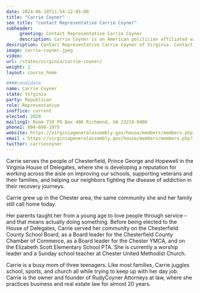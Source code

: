 ```yaml
---
date: 2024-06-18T11:54:12-05:00
title: "Carrie Coyner"
seo_title: "contact Representative Carrie Coyner"
subheader:
     greeting: Contact Representative Carrie Coyner
     description: Carrie Coyner is an American politician affiliated with the Republican Party, serving as a member of the Virginia House of Delegates representing District 75. She assumed office on January 10, 2024.
description: Contact Representative Carrie Coyner of Virginia. Contact information for Carrie Coyner includes email address, phone number, and mailing address.
image: carrie-coyner.jpeg
video:
url: /states/virginia/carrie-coyner/
weight: 1
layout: course_home

####candidate
name: Carrie Coyner
state: Virginia
party: Republican
role: Representative
inoffice: current
elected: 2020
mailing1: Room 710 PO Box 406 Richmond, VA 23218-0406 
phone1: 804-698-1075
website: https://virginiageneralassembly.gov/house/members/members.php?id=H0315/
email : https://virginiageneralassembly.gov/house/members/members.php?id=H0315/
twitter: carriecoyner
---
```

Carrie serves the people of Chesterfield, Prince George and Hopewell in the Virginia House of Delegates, where she is developing a reputation for working across the aisle on improving our schools, supporting veterans and their families, and helping our neighbors fighting the disease of addiction in their recovery journeys.

Carrie grew up in the Chester area, the same community she and her family still call home today.

Her parents taught her from a young age to love people through service – and that means actually doing something. Before being elected to the House of Delegates, Carrie served her community on the Chesterfield County School Board, as a Board leader for the Chesterfield County Chamber of Commerce, as a Board leader for the Chester YMCA, and on the Elizabeth Scott Elementary School PTA. She is currently a worship leader and a Sunday school teacher at Chester United Methodist Church.

Carrie is a busy mom of three teenagers. Like most families, Carrie juggles school, sports, and church all while trying to keep up with her day job. Carrie is the owner and founder of RudyCoyner Attorneys at law, where she practices business and real estate law for almost 20 years.
